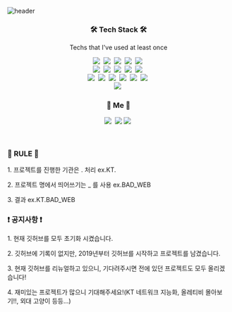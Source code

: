 ![header](https://capsule-render.vercel.app/api?type=soft&color=auto&height=150&section=header&text=ANNJUNGCHAN&fontSize=70&animation=twinkling)

<h3 align="center">🛠 Tech Stack 🛠</h3>

<p align="center"> Techs that I've used at least once </p>

<p align="center">
  <img src="https://img.shields.io/badge/Python-3766AB?style=flat-square&logo=Python&logoColor=white"/></a>&nbsp
  <img src="https://img.shields.io/badge/R-276DC3?style=flat-square&logo=R&logoColor=white"/></a>&nbsp
  <img src="https://img.shields.io/badge/TensorFlow-FF6F00?style=flat-square&logo=TensorFlow&logoColor=white"/></a>&nbsp
  <img src="https://img.shields.io/badge/PyTorch-EE4C2C?style=flat-square&logo=PyTorch&logoColor=white"/></a>&nbsp
  <img src="https://img.shields.io/badge/Selenium-43B02A?style=flat-square&logo=Selenium&logoColor=white"/></a>&nbsp
  <br>
  <img src="https://img.shields.io/badge/pandas-150458?style=flat-square&logo=pandas&logoColor=white"/></a>&nbsp
  <img src="https://img.shields.io/badge/NumPy-013243?style=flat-square&logo=NumPy&logoColor=white"/></a>&nbsp
  <img src="https://img.shields.io/badge/SciPy-8CAAE6?style=flat-square&logo=SciPy&logoColor=white"/></a>&nbsp
  <img src="https://img.shields.io/badge/scikit-learn-F7931E?style=flat-square&logo=scikit-learn&logoColor=white"/></a>&nbsp
  <img src="https://img.shields.io/badge/JSON-000000?style=flat-square&logo=JSON&logoColor=white"/></a>&nbsp
  <br>
    <img src="https://img.shields.io/badge/-statsmodel-green"/></a>&nbsp
    <img src="https://img.shields.io/badge/%20-request-black"/></a>&nbsp
    <img src="https://img.shields.io/badge/-math-black"/></a>&nbsp
    <img src="https://img.shields.io/badge/-itertools-black"/></a>&nbsp
    <img src="https://img.shields.io/badge/-catboost-yellow"/></a>&nbsp
    <img src="https://img.shields.io/badge/-byes_opt-blueviolet"/></a>&nbsp
   <br>
    <img src="https://img.shields.io/badge/Brightics Studio-1428A0?style=flat-square&logo=Samsung&logoColor=white"/></a>&nbsp
</p>

<h3 align="center"> 🧸 Me 🧸 </h3>
<p align="center">
  <a href="https://blog.naver.com/j227ung"><img src="https://img.shields.io/badge/Naver-03C75A?style=flat-square&logo=Naver&logoColor=white&link=https://blog.naver.com/j227ung"/></a>&nbsp
  <a href="mailto:ajc227ung@gmail.com"><img src="https://img.shields.io/badge/Gmail-d14836?style=flat-square&logo=Gmail&logoColor=white&link=ajc227ung@gmail.com"/></a>
  <a href="https://www.linkedin.com/in/%EC%A4%91%EC%B0%AC-%EC%95%88-10a224244/"><img src="https://img.shields.io/badge/Linkedin-0A66C2?style=flat-square&logo=Linkedin&logoColor=white&link=https://www.linkedin.com/in/%EC%A4%91%EC%B0%AC-%EC%95%88-10a224244/"/></a>&nbsp
</p>
<br>

<h3 align="left"> 💽 RULE 💽 </h3>
<p align = "left">
  <p> 1. 프로젝트를 진행한 기관은 . 처리 ex.KT. </p>
  <p> 2. 프로젝트 명에서 띄어쓰기는 _ 를 사용 ex.BAD_WEB </p>
  <p> 3. 결과 ex.KT.BAD_WEB </p>
 </p>
 
 
<h3 align="left"> ❗ 공지사항 ❗ </h3>
<p align = "left">
  <p> 1. 현재 깃허브를 모두 초기화 시켰습니다. </p>
  <p> 2. 깃허브에 기록이 없지만, 2019년부터 깃허브를 시작하고 프로젝트를 남겼습니다. </p>
  <p> 3. 현재 깃허브를 리뉴얼하고 있으니, 기다려주시면 전에 있던 프로젝트도 모두 올리겠습니다! </p>
  <p> 4. 재미있는 프로젝트가 많으니 기대해주세요!(KT 네트워크 지능화, 올레티비 몰아보기!!, 외대 고양이  등등...) </p>
 </p>
  
